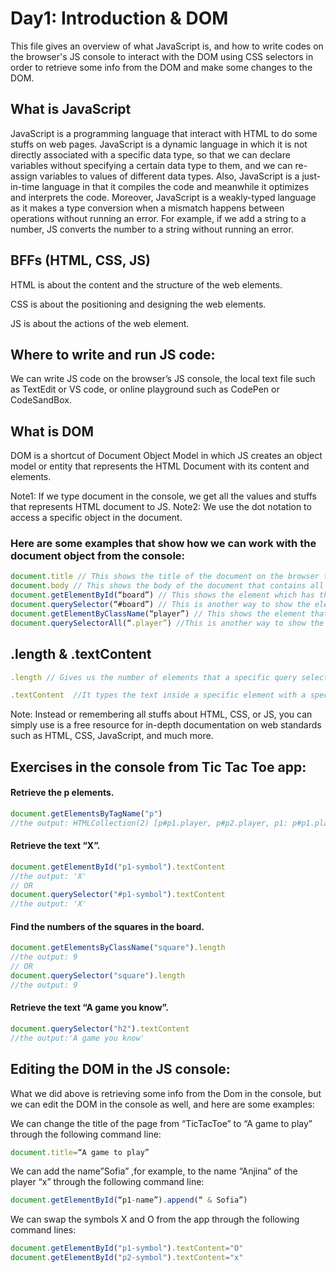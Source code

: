 # Day1: Introduction & DOM
This file gives an overview of what JavaScript is, and how to write codes on the browser's JS console to interact with the DOM using CSS selectors in order to retrieve some info from the DOM and make some changes to the DOM.

## What is JavaScript
JavaScript is a programming language that interact with HTML to do some stuffs on web pages.
JavaScript is a dynamic language in which it is not directly associated with a specific data type, so that we can declare variables without specifying a certain data type to them, and we can re-assign variables to values of different data types. Also, JavaScript is a just-in-time language in that it compiles the code and meanwhile it optimizes and interprets the code.   Moreover, JavaScript is a weakly-typed language as it makes a type conversion when a mismatch happens between operations without running an error. For example, if we add a string to a number, JS converts the number to a string without running an error.

## BFFs (HTML, CSS, JS)
HTML is about the content and the structure of the web elements. 

CSS is about the positioning and designing the web elements.

JS is about the actions of the web element. 

## Where to write and run JS code:
We can write JS code on the browser’s JS console, the local text file such as TextEdit or VS code, or online playground such as CodePen or CodeSandBox.

## What is DOM 
DOM is a shortcut of Document Object Model in which JS creates an object model or entity that represents the HTML Document with its content and elements.

Note1: If we type document in the console, we get all the values and stuffs that represents HTML document to JS.
Note2: We use the dot notation to access a specific object in the document.

### Here are some examples that show how we can work with the document object from the console:
```javascript
document.title // This shows the title of the document on the browser tab.
document.body // This shows the body of the document that contains all of the document content.
document.getElementById(“board”) // This shows the element which has the id “board”
document.querySelector(“#board”) // This is another way to show the element which has the id “board”.
document.getElementByClassName(“player”) // This shows the element that have the class name “player”.
document.querySelectorAll(“.player”) //This is another way to show the element that have the class name “player”.
```
## .length & .textContent
```javascript
.length // Gives us the number of elements that a specific query selector returns

.textContent  //It types the text inside a specific element with a specific query selector.
```
Note: Instead or remembering all stuffs about HTML, CSS, or JS, you can simply use is a free resource for in-depth documentation on web standards such as HTML, CSS, JavaScript, and much more.

## Exercises in the console from Tic Tac Toe app:
#### Retrieve the p elements.
  ```javascript
 document.getElementsByTagName("p")
//the output: HTMLCollection(2) [p#p1.player, p#p2.player, p1: p#p1.player, p2: p#p2.player]
  ```
#### Retrieve the text “X”.
   ```javascript
   document.getElementById("p1-symbol").textContent
//the output: 'X'
   // OR
  document.querySelector("#p1-symbol").textContent
//the output: 'X'
   ```
#### Find the numbers of the squares in the board.
   ```javascript
   document.getElementsByClassName("square").length
//the output: 9
   // OR 
 document.querySelector("square").length
//the output: 9
   ```
#### Retrieve the text “A game you know”.
```javascript
document.querySelector("h2").textContent
//the output:'A game you know'
```
## Editing the DOM in the JS console:
What we did above is retrieving some info from the Dom in the console, but we can edit the DOM in the console as well, and here are some examples:

We can change the title of the page from “TicTacToe” to “A game to play” through the following command line:
```javascript
document.title=“A game to play”
```
We can add the name”Sofia” ,for example, to the name “Anjina” of the player “x” through the following command line:

```javascript
document.getElementById(“p1-name”).append(“ & Sofia”)
```
We can swap the symbols X and O from the app through the following command lines: 
```javascript
document.getElementById("p1-symbol").textContent="O"
document.getElementById("p2-symbol").textContent="x"
```
